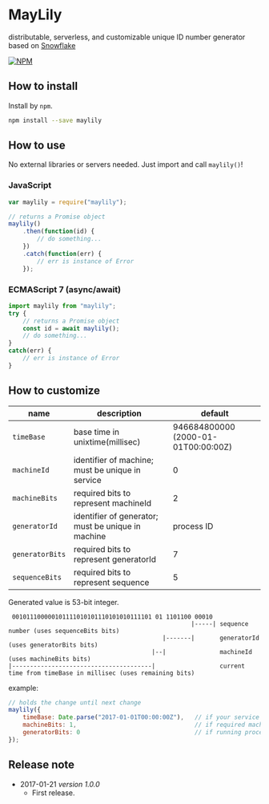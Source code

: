 MayLily
===

distributable, serverless, and customizable unique ID number generator based on [Snowflake](https://github.com/twitter/snowflake/tree/snowflake-2010/)

[![NPM](https://nodei.co/npm/maylily.svg?downloads=true&downloadRank=true&stars=true)](https://nodei.co/npm/maylily/)

## How to install
Install by `npm`.
```bash
npm install --save maylily
```

## How to use
No external libraries or servers needed.
Just import and call `maylily()`!

### JavaScript
```js
var maylily = require("maylily");

// returns a Promise object
maylily()
    .then(function(id) {
        // do something...
    })
    .catch(function(err) {
        // err is instance of Error
    });
```

### ECMAScript 7 (async/await)
```js
import maylily from "maylily";
try {
    // returns a Promise object
    const id = await maylily();
    // do something...
}
catch(err) {
    // err is instance of Error
}
```

## How to customize

| name | description | default |
|------|-------------|---------|
| `timeBase` | base time in unixtime(millisec) | 946684800000 (2000-01-01T00:00:00Z) |
| `machineId` | identifier of machine; must be unique in service | 0 |
| `machineBits` | required bits to represent machineId | 2 |
| `generatorId` | identifier of generator; must be unique in machine | process ID |
| `generatorBits` | required bits to represent generatorId | 7 |
| `sequenceBits` | required bits to represent sequence | 5 |

Generated value is 53-bit integer.
```
 001011100000101111010101110101010111101 01 1101100 00010
                                                   |-----| sequence number (uses sequenceBits bits)
                                           |-------|       generatorId (uses generatorBits bits)
                                        |--|               machineId (uses machineBits bits)
|---------------------------------------|                  current time from timeBase in millisec (uses remaining bits)
```

example:
```js
// holds the change until next change
maylily({
    timeBase: Date.parse("2017-01-01T00:00:00Z"),   // if your service starts in 2017, this is enough.
    machineBits: 1,                                 // if required machines are up to 2, this is enough.
    generatorBits: 0                                // if running process is only 1, this is enough.
});
```

## Release note

* 2017-01-21 *version 1.0.0*
	* First release.
